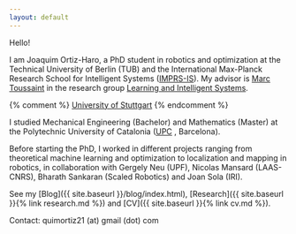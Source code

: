 ```yaml
---
layout: default
---
```


Hello!

I am Joaquim Ortiz-Haro, a PhD student in robotics and optimization at the Technical University of Berlin (TUB) and the International Max-Planck Research School for Intelligent Systems ([IMPRS-IS](https://imprs.is.mpg.de/)). My advisor is [Marc Toussaint](https://www.user.tu-berlin.de/mtoussai/index.html) in the research group [Learning and Intelligent Systems](https://argmin.lis.tu-berlin.de/).

{% comment %} [University of Stuttgart](https://www.uni-stuttgart.de/en/) {% endcomment %}

I studied Mechanical Engineering (Bachelor) and Mathematics (Master) at the Polytechnic University of Catalonia ([UPC](https://www.upc.edu/en?set_language=en) , Barcelona). 

Before starting the PhD, I worked in different projects ranging from theoretical machine learning and optimization to localization and mapping in robotics, in collaboration with Gergely Neu (UPF), Nicolas Mansard (LAAS-CNRS), Bharath Sankaran (Scaled Robotics) and Joan Sola (IRI). 

<!-- <div style="text-align: center;"> -->
<!-- <img src="{{site.url}}/images/20210103_170909.jpeg" style="width: 40%;"> -->
<!-- </div> -->


See my [Blog]({{ site.baseurl }}/blog/index.html), [Research]({{ site.baseurl }}{% link research.md %}) and [CV]({{ site.baseurl }}{% link cv.md %}).

Contact: quimortiz21 (at) gmail (dot) com



